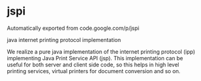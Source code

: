 # jspi
Automatically exported from code.google.com/p/jspi

java internet printing protocol implementation

We realize a pure java implementation of the internet printing protocol (ipp) implementing Java Print Service API (jsp). This implementation can be useful for both server and client side code, so this helps in high level printing services, virtual printers for document conversion and so on.

